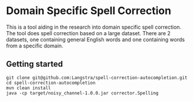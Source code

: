 # Domain Specific Spell Correction
This is a tool aiding in the research into domain specific spell correction. The tool does spell correction based on a large dataset. There are 2 datasets, one containing general English words and one containing words from a specific domain.

## Getting started
```
git clone git@github.com:Langstra/spell-correction-autocompletion.git
cd spell-correction-autocompletion
mvn clean install
java -cp target/noisy_channel-1.0.0.jar corrector.Spelling 
```

